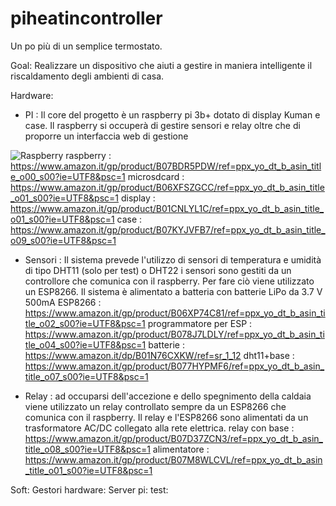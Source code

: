 # piheatincontroller

Un po più di un semplice termostato.

Goal:
  Realizzare un dispositivo che aiuti a gestire in maniera intelligente il riscaldamento degli ambienti di casa.
  
Hardware:
  - PI : Il core del progetto è un raspberry pi 3b+ dotato di display Kuman e case. Il raspberry si occuperà di gestire sensori e relay oltre che di proporre un interfaccia web di gestione
      
![Raspberry](https://raw.githubusercontent.com/pierp0/piheatincontroller/master/IMG/770A5842-1612x1080.jpg)
    raspberry   : https://www.amazon.it/gp/product/B07BDR5PDW/ref=ppx_yo_dt_b_asin_title_o00_s00?ie=UTF8&psc=1
    microsdcard : https://www.amazon.it/gp/product/B06XFSZGCC/ref=ppx_yo_dt_b_asin_title_o01_s00?ie=UTF8&psc=1
    display     : https://www.amazon.it/gp/product/B01CNLYL1C/ref=ppx_yo_dt_b_asin_title_o01_s00?ie=UTF8&psc=1
    case        : https://www.amazon.it/gp/product/B07KYJVFB7/ref=ppx_yo_dt_b_asin_title_o09_s00?ie=UTF8&psc=1
  
  - Sensori : Il sistema prevede l'utilizzo di sensori di temperatura e umidità di tipo DHT11 (solo per test) o DHT22 i sensori sono gestiti da un controllore che comunica con il raspberry. Per fare ciò viene utilizzato un ESP8266. Il sistema è alimentato a batteria con batterie LiPo da 3.7 V 500mA
    ESP8266     : https://www.amazon.it/gp/product/B06XP74C81/ref=ppx_yo_dt_b_asin_title_o02_s00?ie=UTF8&psc=1
    programmatore per ESP : https://www.amazon.it/gp/product/B078J7LDLY/ref=ppx_yo_dt_b_asin_title_o04_s00?ie=UTF8&psc=1
    batterie    : https://www.amazon.it/dp/B01N76CXKW/ref=sr_1_12
    dht11+base  : https://www.amazon.it/gp/product/B077HYPMF6/ref=ppx_yo_dt_b_asin_title_o07_s00?ie=UTF8&psc=1
  
  - Relay : ad occuparsi dell'accezione e dello spegnimento della caldaia viene utilizzato un relay controllato sempre da un ESP8266 che comunica con il raspberry. Il relay e l'ESP8266 sono alimentati da un trasformatore AC/DC collegato alla rete elettrica.
    relay con base : https://www.amazon.it/gp/product/B07D37ZCN3/ref=ppx_yo_dt_b_asin_title_o08_s00?ie=UTF8&psc=1
    alimentatore   : https://www.amazon.it/gp/product/B07M8WLCVL/ref=ppx_yo_dt_b_asin_title_o01_s00?ie=UTF8&psc=1
    
Soft:
  Gestori hardware: 
  Server pi:
  test:

